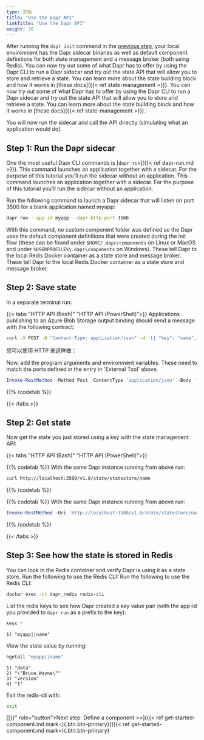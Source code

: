 ```yaml
---
type: 文档
title: "Use the Dapr API"
linkTitle: "Use the Dapr API"
weight: 30
---
```


After running the `dapr init` command in the [previous step]({{X18X}}), your local environment has the Dapr sidecar binaries as well as default component definitions for both state management and a message broker (both using Redis). You can now try out some of what Dapr has to offer by using the Dapr CLI to run a Dapr sidecar and try out the state API that will allow you to store and retrieve a state. You can learn more about the state building block and how it works in [these docs]({{< ref state-management >}}). You can now try out some of what Dapr has to offer by using the Dapr CLI to run a Dapr sidecar and try out the state API that will allow you to store and retrieve a state. You can learn more about the state building block and how it works in [these docs]({{< ref state-management >}}).

You will now run the sidecar and call the API directly (simulating what an application would do).

## Step 1: Run the Dapr sidecar

One the most useful Dapr CLI commands is [`dapr run`]({{< ref dapr-run.md >}}). This command launches an application together with a sidecar. For the purpose of this tutorial you'll run the sidecar without an application. This command launches an application together with a sidecar. For the purpose of this tutorial you'll run the sidecar without an application.

Run the following command to launch a Dapr sidecar that will listen on port 3500 for a blank application named myapp:

```bash
dapr run --app-id myapp --dapr-http-port 3500
```

With this command, no custom component folder was defined so the Dapr uses the default component definitions that were created during the init flow (these can be found under `$HOME/.dapr/components` on Linux or MacOS and under `%USERPROFILE%\.dapr\components` on Windows). These tell Dapr to the local Redis Docker container as a state store and message broker. These tell Dapr to the local Redis Docker container as a state store and message broker.

## Step 2: Save state

In a separate terminal run:

{{< tabs "HTTP API (Bash)" "HTTP API (PowerShell)">}}
Applications publishing to an Azure Blob Storage output binding should send a message with the following contract:

```bash
curl -X POST -H "Content-Type: application/json" -d '[{ "key": "name", "value": "Bruce Wayne"}]' http://localhost:3500/v1.0/state/statestore
```
您可以使用 HTTP 来这样做：

Now, add the program arguments and environment variables. These need to match the ports defined in the entry in 'External Tool' above.

```powershell
Invoke-RestMethod -Method Post -ContentType 'application/json' -Body '[{ "key": "name", "value": "Bruce Wayne"}]' -Uri 'http://localhost:3500/v1.0/state/statestore'
```
{{% /codetab %}}

{{< /tabs >}}

## Step 2: Get state

Now get the state you just stored using a key with the state management API:

{{< tabs "HTTP API (Bash)" "HTTP API (PowerShell)">}}

{{% codetab %}}
With the same Dapr instance running from above run:
```bash
curl http://localhost:3500/v1.0/state/statestore/name
```
{{% /codetab %}}

{{% codetab %}}
With the same Dapr instance running from above run:
```powershell
Invoke-RestMethod -Uri 'http://localhost:3500/v1.0/state/statestore/name'
```
{{% /codetab %}}

{{< /tabs >}}

## Step 3: See how the state is stored in Redis

You can look in the Redis container and verify Dapr is using it as a state store. Run the following to use the Redis CLI: Run the following to use the Redis CLI:

```bash
docker exec -it dapr_redis redis-cli
```

List the redis keys to see how Dapr created a key value pair (with the app-id you provided to `dapr run` as a prefix to the key):

```bash
keys *
```

```
1) "myapp||name"
```

View the state value by running:

```bash
hgetall "myapp||name"
```

```
1) "data"
2) "\"Bruce Wayne\""
3) "version"
4) "1"
```

Exit the redis-cli with:

```bash
exit
```


[\[}}" role="button">Next step: Define a component >>\]({{< ref get-started-component.md  mark=){.btn.btn-primary}]({{< ref get-started-component.md  mark=){.btn.btn-primary}
